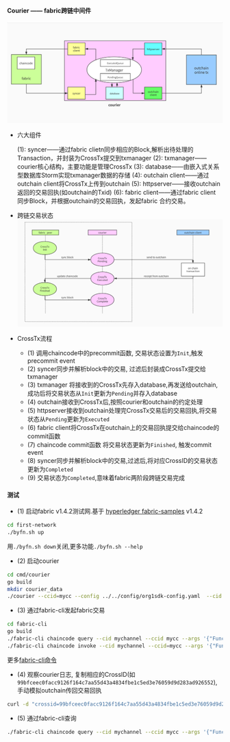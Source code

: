 #### Courier ——  fabric跨链中间件
![fabric跨链中间件](./docs/picture/courier.png)

- 六大组件


    (1): syncer——通过fabric clietn同步相应的Block,解析出待处理的Transaction，并封装为CrossTx提交到txmanager
    (2): txmanager——courier核心结构，主要功能是管理CrossTx
    (3): database——由嵌入式关系型数据库Storm实现txmanager数据的存储
    (4): outchain client——通过outchain client将CrossTx上传到outchain
    (5): httpserver——接收outchain 返回的交易回执(如outchain的Txid)
    (6): fabric client——通过fabric client 同步Block，并根据outchain的交易回执，发起fabric 合约交易。


- 跨链交易状态
![crosstx state](./docs/picture/txstate.png)



- CrossTx流程

  - (1) 调用chaincode中的precommit函数, 交易状态设置为`Init`,触发precommit event
  - (2) syncer同步并解析block中的交易, 过滤后封装成CrossTx提交给txmanager
  - (3) txmanager 将接收到的CrossTx先存入database,再发送给outchain,成功后将交易状态从`Init`更新为`Pending`并存入database
  - (4) outchain接收到CrossTx后,按照courier和outchain的约定处理
  - (5) httpserver接收到outchain处理完CrossTx交易后的交易回执,将交易状态从`Pending`更新为`Executed`
  - (6) fabric client将CrossTx在outchain上的交易回执提交给chaincode的commit函数
  - (7) chaincode commit函数 将交易状态更新为`Finished`, 触发commit event
  - (8) syncer同步并解析block中的交易,过滤后,将对应CrossID的交易状态更新为`Completed`
  - (9) 交易状态为`Completed`,意味着fabric两阶段跨链交易完成
    

#### 测试

- (1)  启动fabric v1.4.2测试网.基于 [hyperledger fabric-samples](https://github.com/hyperledger/fabric-samples) v1.4.2
```bash
cd first-network
./byfn.sh up
```
  用`./byfn.sh down`关闭,更多功能`./byfn.sh --help`


- (2) 启动courier
```bash
cd cmd/courier
go build
mkdir courier_data
./courier --ccid=mycc --config ../../config/org1sdk-config.yaml  --cid mychannel --peer 'grpcs://localhost:7051'
```

- (3) 通过fabric-cli发起fabric交易
```bash
cd fabric-cli
go build
./fabric-cli chaincode query --cid mychannel --ccid mycc --args '{"Func":"query","Args":["a"]}' --peer grpcs://localhost:7051 --payload --config ../config/org1sdk-config.yaml
./fabric-cli chaincode invoke --cid mychannel --ccid=mycc --args '{"Func":"precommit","Args":["sipc-address","100","如果给a的sipc-addresss转账1sipc, 那么a将给b转10个coin","invoke","a b 10"]}' --peer grpcs://localhost:7051 --base64 --config ../config/org1sdk-config.yaml
```
更多[fabric-cli命令](./fabric-cli/README.md)
- (4) 观察courier日志, 复制相应的CrossID(如`99bfceec0facc9126f164c7aa55d43a4834fbe1c5ed3e76059d9d283ad926552`),手动模拟outchain传回交易回执
```bash
curl -d "crossid=99bfceec0facc9126f164c7aa55d43a4834fbe1c5ed3e76059d9d283ad926552&receipt=99bfceec0facc9126f164c7aa55d43a4834fbe1c5ed3e76059d9d283ad926552&sequence=1001" http://localhost:8080/v1/receipt -X "POST"
```

- (5) 通过fabric-cli查询
```bash
./fabric-cli chaincode query --cid mychannel --ccid mycc --args '{"Func":"query","Args":["a"]}' --peer grpcs://localhost:7051 --payload --config ../config/org1sdk-config.yaml
```
